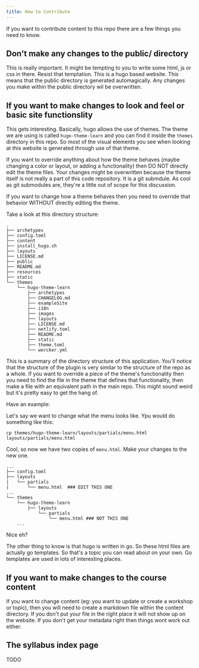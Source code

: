 ```yaml
---
title: How to Contribute
---
```


If you want to contribute content to this repo there are a few things you need to know.


## Don't make any changes to the public/ directory

This is really important. It might be tempting to you to write some html, js or css in there. Resist that temptation. This is a hugo based website. This means that the public directory is generated automagically. Any changes you make within the public directory wil be overwritten.

## If you want to make changes to look and feel or basic site functionslity

This gets interesting. Basically, hugo allows the use of themes. The theme we are using is called `hugo-theme-learn` and you can find it inside the `themes` directory in this repo.  So most of the visual elements you see when looking at this website is generated through use of that theme.

If you want to override anything about how the theme behaves (maybe changing a color or layout, or adding a functionality) then DO NOT directly edit the theme files. Your changes might be overwritten because the theme itself is not really a part of this code repository. It is a git submdule. As cool as git submodules are, they're a little out of scope for this discussion.

If you want to change how a theme behaves then you need to override that behavior WITHOUT directly editing the theme.

Take a look at this directory structure:

```
.
├── archetypes
├── config.toml
├── content
├── install_hugo.sh
├── layouts
├── LICENSE.md
├── public
├── README.md
├── resources
├── static
└── themes
    └── hugo-theme-learn
        ├── archetypes
        ├── CHANGELOG.md
        ├── exampleSite
        ├── i18n
        ├── images
        ├── layouts
        ├── LICENSE.md
        ├── netlify.toml
        ├── README.md
        ├── static
        ├── theme.toml
        └── wercker.yml
```

This is a summary of the directory structure of this application. You'll notice that the structure of the plugin is very similar to the structure of the repo as a whole. If you want to override a piece of the theme's functionality then you need to find the file in the theme that defines that functionality, then make a file with an equivalent path in the main repo. This might sound weird but it's pretty easy to get the hang of.

Have an example:

Let's say we want to change what the menu looks like. Ypu would do something like this:

```
cp themes/hugo-theme-learn/layouts/partials/menu.html layouts/partials/menu.html
```

Cool, so now we have two copies of `menu.html`. Make your changes to the new one.

```
...
├── config.toml
├── layouts
|   └── partials
|       └── menu.html  ### EDIT THIS ONE
...
└── themes
    └── hugo-theme-learn
        ├── layouts
            └── partials
                └── menu.html ### NOT THIS ONE
    ...
```

Nice eh?

The other thing to know is that hugo is written in go. So these html files are actually go templates. So that's a topic you can read about on your own. Go templates are used in lots of interesting places.

## If you want to make changes to the course content

If you want to change content (eg: you want to update or create a workshop or topic), then you will need to create a markdown file within the content directory. If you don't put your file in the right place it will not show up on the website. If you don't get your metadata right then things wont work out either.



## The syllabus index page

TODO